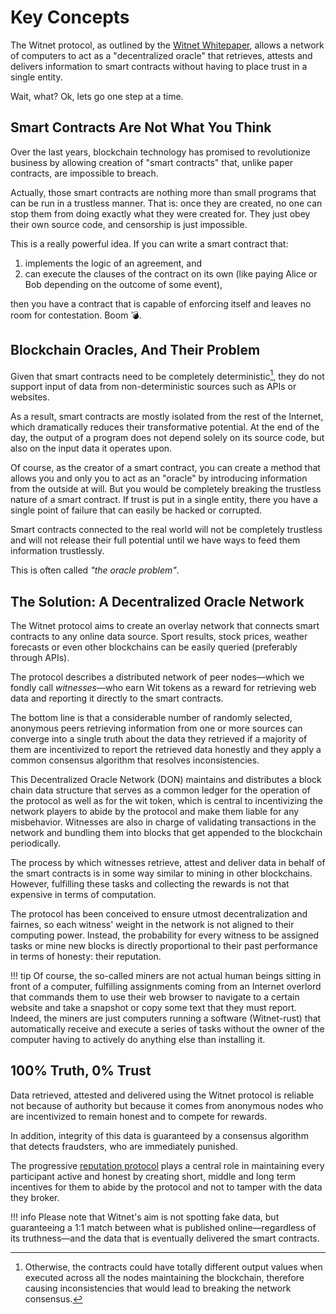 # Key Concepts

The Witnet protocol, as outlined by the [Witnet Whitepaper][whitepaper],
allows a network of computers to act as a "decentralized oracle" that
retrieves, attests and delivers information to smart contracts without
having to place trust in a single entity.

Wait, what? Ok, lets go one step at a time.

## Smart Contracts Are Not What You Think

Over the last years, blockchain technology has promised to revolutionize
business by allowing creation of "smart contracts" that, unlike paper
contracts, are impossible to breach.

Actually, those smart contracts are nothing more than small programs
that can be run in a trustless manner. That is: once they are created,
no one can stop them from doing exactly what they were created for. They
just obey their own source code, and censorship is just impossible.

This is a really powerful idea. If you can write a smart contract that:

1. implements the logic of an agreement, and
2. can execute the clauses of the contract on its own (like paying Alice or Bob depending on the outcome of some event),

then you have a contract that is capable of enforcing itself and leaves
no room for contestation. Boom :bomb:.

## Blockchain Oracles, And Their Problem

Given that smart contracts need to be completely deterministic[^1], they
do not support input of data from non-deterministic sources such as APIs
or websites.

As a result, smart contracts are mostly isolated from the rest of the
Internet, which dramatically reduces their transformative potential. At
the end of the day, the output of a program does not depend solely on
its source code, but also on the input data it operates upon.

Of course, as the creator of a smart contract, you can create a method
that allows you and only you to act as an "oracle" by introducing
information from the outside at will. But you would be completely
breaking the trustless nature of a smart contract. If trust is put in a
single entity, there you have a single point of failure that can easily
be hacked or corrupted.

Smart contracts connected to the real world will not be completely
trustless and will not release their full potential until we have ways
to feed them information trustlessly.

This is often called _"the oracle problem"_. 

## The Solution: A Decentralized Oracle Network

The Witnet protocol aims to create an overlay network that connects
smart contracts to any online data source. Sport results, stock prices,
weather forecasts or even other blockchains can be easily queried
(preferably through APIs).

The protocol describes a distributed network of peer nodes—which we
fondly call _witnesses_—who earn Wit tokens as a reward for retrieving
web data and reporting it directly to the smart contracts.

The bottom line is that a considerable number of randomly selected,
anonymous peers retrieving information from one or more sources can
converge into a single truth about the data they retrieved if a majority
of them are incentivized to report the retrieved data honestly and they
apply a common consensus algorithm that resolves inconsistencies.

This Decentralized Oracle Network (DON) maintains and distributes a
block chain data structure that serves as a common ledger for the
operation of the protocol as well as for the wit token, which is central
to incentivizing the network players to abide by the protocol and make
them liable for any misbehavior. Witnesses are also in charge of
validating transactions in the network and bundling them into blocks
that get appended to the blockchain periodically.

The process by which witnesses retrieve, attest and deliver data in
behalf of the smart contracts is in some way similar to mining in other
blockchains. However, fulfilling these tasks and collecting the rewards
is not that expensive in terms of computation.

The protocol has been conceived to ensure utmost decentralization and
fairnes, so each witness' weight in the network is not aligned to their
computing power. Instead, the probability for every witness to be
assigned tasks or mine new blocks is directly proportional to their past
performance in terms of honesty: their reputation.

!!! tip
    Of course, the so-called miners are not actual human beings sitting
    in front of a computer, fulfilling assignments coming from an
    Internet overlord that commands them to use their web browser to
    navigate to a certain website and take a snapshot or copy some text
    that they must report.
    Indeed, the miners are just computers running a software
    (Witnet-rust) that automatically receive and execute a series of
    tasks without the owner of the computer having to actively do
    anything else than installing it.

## 100% Truth, 0% Trust

Data retrieved, attested and delivered using the Witnet protocol is
reliable not because of authority but because it comes from anonymous
nodes who are incentivized to remain honest and to compete for rewards.

In addition, integrity of this data is guaranteed by a consensus
algorithm that detects fraudsters, who are immediately punished.

The progressive [reputation protocol] plays a central role in
maintaining every participant active and honest by creating short,
middle and long term incentives for them to abide by the protocol and
not to tamper with the data they broker.

!!! info
    Please note that Witnet's aim is not spotting fake data, but
    guaranteeing a 1:1 match between what is published online—regardless
    of its truthness—and the data that is eventually delivered the smart
    contracts.

[^1]: Otherwise, the contracts could have totally different output
values when executed across all the nodes maintaining the blockchain,
therefore causing inconsistencies that would lead to breaking the
network consensus.

[whitepaper]: https://witnet.io/static/witnet-whitepaper.pdf
[reputation protocol]: ../protocol/reputation.md
[Stampery]: https://stampery.com
[Witnet Foundation]: https://witnet.foundation
[Aragon]: https://aragon.org
[Trailbot]: https://trailbot.io
[Mongoaudit]: https://mongoaud.it
[Loqui IM]: https://loqui.im